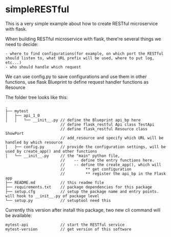 # simpleRESTful
This is a very simple example about how to create RESTful microservice with flask.

When building RESTful microservice with flask, there're several things we need to decide:

    - where to find configurations(for example, on which port the RESTful should listen to, what URL prefix will be used, where to put log, etc...)
    - who should handle which request
    
We can use config.py to save configurations and use them in other functions, use flask Blueprint to define request handler functions as Resource

The folder tree looks like this:


    .
    ├── mytest
    │   ├── api_1_0
    │   │   └── __init__.py // define the Blueprint api_bp here
                            // define flask_restful Api class TestApi
                            // define flask_restful Resource class ShowPort
                            // add_resource and specify which URL will be handled by which resource
    │   ├── config.py       // provide the configuration settings, will be used by create_app() and other functions
    │   └── __init__.py     // the "main" python file, 
                            //    -- define the entry functions here. 
                            //    -- define the create_app(), which will 
                            //         ** get configuration
                            //         ** register the api_bp in the Flask app
    ├── README.md           // this readme file
    ├── requirements.txt    // package dependencies for this package
    ├── setup.cfg           // setup the package name and entry points. will hook to __init__.py of package level
    └── setup.py            // setuptool need this


Currently this version after install this package, two new cli command will be available:

    mytest-api              // start the RESTful service
    mytest-version          // get version of this software
